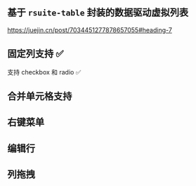## 基于 `rsuite-table` 封装的数据驱动虚拟列表

https://juejin.cn/post/7034451277878657055#heading-7

## 固定列支持 ✅

支持 checkbox 和 radio ✅

## 合并单元格支持

## 右键菜单

## 编辑行

## 列拖拽

